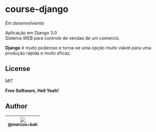 # course-django

*Em desenvolviento*  

Aplicação em Django 3.0  
Sistema WEB para controle de vendas de um comercio.  

**Django** é muito poderoso e torna-se uma opção muito viável para uma produção rápida e muito eficaz.  

## License

MIT

**Free Software, Hell Yeah!**

## Author

| [<img src="https://avatars3.githubusercontent.com/u/49887610?s=96&v=4"><br><sub>@marcos-bah</sub>](https://github.com/marcos-bah) |
| :---: |
